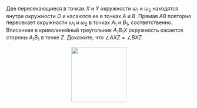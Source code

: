 Две пересекающиеся в точках $X$ и $Y$ окружности $\omega_1$ и $\omega_2$ находятся внутри окружности $\Omega$ и касаются ее в точках $A$ и $B$. Прямая $AB$ повторно пересекает окружности $\omega_1$ и $\omega_2$ в точках $A_1$ и $B_1$, соответственно. Вписанная в криволинейный треугольник $A_1B_1X$ окружность касается стороны $A_1B_1$ в точке $Z$. Докажите, что $\angle AXZ=\angle BXZ$.
<p align="center"><img src="https://matol.nomomon.repl.co/http:&amp;&amp;matol.kz&amp;images&amp;14&amp;11_day1.png" height="150"></p>